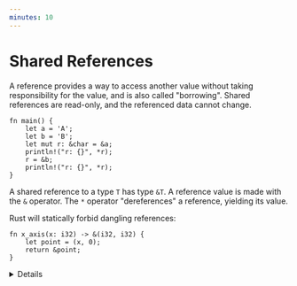 ```yaml
---
minutes: 10
---
```


# Shared References

A reference provides a way to access another value without taking responsibility
for the value, and is also called "borrowing". Shared references are read-only,
and the referenced data cannot change.

<!-- mdbook-xgettext: skip -->
```rust,editable
fn main() {
    let a = 'A';
    let b = 'B';
    let mut r: &char = &a;
    println!("r: {}", *r);
    r = &b;
    println!("r: {}", *r);
}
```

A shared reference to a type `T` has type `&T`. A reference value is made with the `&`
operator. The `*` operator "dereferences" a reference, yielding its value.

Rust will statically forbid dangling references:

<!-- mdbook-xgettext: skip -->
```rust,editable,compile_fail
fn x_axis(x: i32) -> &(i32, i32) {
    let point = (x, 0);
    return &point;
}
```

<details>

* A reference is said to "borrow" the value it refers to, and this is a good
  model for students not familiar with pointers: code can use the reference to
  access the value, but is still "owned" by the original variable. The course
  will get into more detail on ownership in day 3.

* References are implemented as pointers, and a key advantage is that they can
  be much smaller than the thing they point to. Students familiar with C or C++
  will recognize references as pointers. Later parts of the course will cover
  how Rust prevents the memory-safety bugs that come from using raw pointers.

* Rust does not automatically create references for you - the `&` is always
  required.

* Rust will auto-dereference in some cases, in particular when invoking
  methods (try `r.count_ones()`). There is no need for an `->` operator
  like in C++.

* In this example, `r` is mutable so that it can be reassigned (`r = &b`).
  Note that this re-binds `r`, so that it refers to something else. This is
  different from C++, where assignment to a reference changes the referenced
  value.

* A shared reference does not allow modifying the value it refers to, even if
  that value was mutable. Try `*r = 'X'`.

* Rust is tracking the lifetimes of all references to ensure they live long
  enough. Dangling references cannot occur in safe Rust. `x_axis` would return
  a reference to `point`, but `point` will be deallocated when the function
  returns, so this will not compile.

* We will talk more about borrowing when we get to ownership.

</details>
